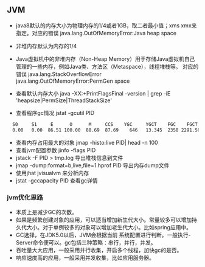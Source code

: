 ## JVM

* java8默认的内存大小为物理内存的1/4或者1GB，取二者最小值；xms xmx来指定。对应的错误 java.lang.OutOfMemoryError:Java heap space
 
* 非堆内存默认为内存的1/4

* Java虚拟机中的非堆内存（Non-Heap Memory）用于存储Java虚拟机自己管理的一些内存，例如Java类、方法区（Metaspace），线程堆栈等。
对应的错误 java.lang.StackOverflowError java.lang.OutOfMemoryError:PermGen space
 
* 查看默认内存大小 java -XX:+PrintFlagsFinal -version | grep -iE 'heapsize|PermSize|ThreadStackSize'
 
* 查看程序gc情况 jstat -gcutil PID
```bash
  S0     S1     E      O      M     CCS    YGC     YGCT    FGC    FGCT     GCT
  0.00   0.00  86.51 100.00  88.69  87.69    646   13.345  2358 2291.506 2304.851
```

* 查看内存占用最大的对象 jmap -histo:live PID| head -n 100
* 查看jvm配置参数 jinfo -flags PID
* jstack -F PID > tmp.log 导出堆栈信息到文件
* jmap -dump:format=b,live,file=1.hprof PID 导出内存dump文件
* 使用jhat jvisualvm 来分析内存
* jstat -gccapacity PID 查看gc详情

### jvm优化思路

* 本质上是减少GC的次数。
* 如果是频繁创建对象的应用，可以适当增加新生代大小。常量较多可以增加持久代大小。对于单例较多的对象可以增加老生代大小。比如spring应用中。
* GC选择，在JDK5.0以后，JVM会根据当前 系统配置进行判断。一般执行-Server命令便可以。gc包括三种策略：串行，并行，并发。
* 吞吐量大大应用，一般采用并行收集，开启多个线程，加快gc的是否。
* 响应速度高的应用，一般采用并发收集，比如应用服务器。